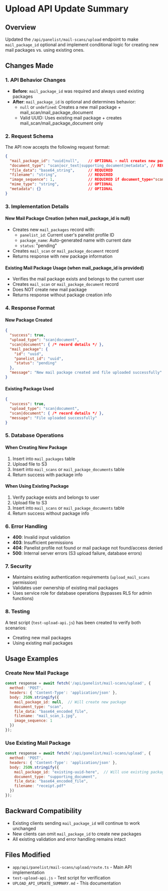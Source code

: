 # Upload API Update Summary

## Overview
Updated the `/api/panelist/mail-scans/upload` endpoint to make `mail_package_id` optional and implement conditional logic for creating new mail packages vs. using existing ones.

## Changes Made

### 1. API Behavior Changes
- **Before**: `mail_package_id` was required and always used existing packages
- **After**: `mail_package_id` is optional and determines behavior:
  - `null` or `undefined`: Creates a new mail package + mail_scan/mail_package_document
  - Valid UUID: Uses existing mail package + creates mail_scan/mail_package_document only

### 2. Request Schema
The API now accepts the following request format:

```json
{
  "mail_package_id": "uuid|null",    // OPTIONAL - null creates new package, uuid uses existing
  "document_type": "scan|ocr_text|supporting_document|metadata", // REQUIRED
  "file_data": "base64_string",      // REQUIRED
  "filename": "string",              // REQUIRED
  "image_sequence": 1,               // REQUIRED if document_type="scan"
  "mime_type": "string",             // OPTIONAL
  "metadata": {}                     // OPTIONAL
}
```

### 3. Implementation Details

#### New Mail Package Creation (when mail_package_id is null)
- Creates new `mail_packages` record with:
  - `panelist_id`: Current user's panelist profile ID
  - `package_name`: Auto-generated name with current date
  - `status`: "pending"
- Creates `mail_scan` or `mail_package_document` record
- Returns response with new package information

#### Existing Mail Package Usage (when mail_package_id is provided)
- Verifies the mail package exists and belongs to the current user
- Creates `mail_scan` or `mail_package_document` record
- Does NOT create new mail package
- Returns response without package creation info

### 4. Response Format

#### New Package Created
```json
{
  "success": true,
  "upload_type": "scan|document",
  "scan|document": { /* record details */ },
  "mail_package": {
    "id": "uuid",
    "panelist_id": "uuid",
    "status": "pending"
  },
  "message": "New mail package created and file uploaded successfully"
}
```

#### Existing Package Used
```json
{
  "success": true,
  "upload_type": "scan|document",
  "scan|document": { /* record details */ },
  "message": "File uploaded successfully"
}
```

### 5. Database Operations

#### When Creating New Package
1. Insert into `mail_packages` table
2. Upload file to S3
3. Insert into `mail_scans` or `mail_package_documents` table
4. Return success with package info

#### When Using Existing Package
1. Verify package exists and belongs to user
2. Upload file to S3
3. Insert into `mail_scans` or `mail_package_documents` table
4. Return success without package info

### 6. Error Handling
- **400**: Invalid input validation
- **403**: Insufficient permissions
- **404**: Panelist profile not found or mail package not found/access denied
- **500**: Internal server errors (S3 upload failure, database errors)

### 7. Security
- Maintains existing authentication requirements (`upload_mail_scans` permission)
- Validates user ownership of existing mail packages
- Uses service role for database operations (bypasses RLS for admin functions)

### 8. Testing
A test script (`test-upload-api.js`) has been created to verify both scenarios:
- Creating new mail packages
- Using existing mail packages

## Usage Examples

### Create New Mail Package
```javascript
const response = await fetch('/api/panelist/mail-scans/upload', {
  method: 'POST',
  headers: { 'Content-Type': 'application/json' },
  body: JSON.stringify({
    mail_package_id: null,  // Will create new package
    document_type: "scan",
    file_data: "base64_encoded_file",
    filename: "mail_scan_1.jpg",
    image_sequence: 1
  })
});
```

### Use Existing Mail Package
```javascript
const response = await fetch('/api/panelist/mail-scans/upload', {
  method: 'POST',
  headers: { 'Content-Type': 'application/json' },
  body: JSON.stringify({
    mail_package_id: "existing-uuid-here",  // Will use existing package
    document_type: "supporting_document",
    file_data: "base64_encoded_file",
    filename: "receipt.pdf"
  })
});
```

## Backward Compatibility
- Existing clients sending `mail_package_id` will continue to work unchanged
- New clients can omit `mail_package_id` to create new packages
- All existing validation and error handling remains intact

## Files Modified
- `app/api/panelist/mail-scans/upload/route.ts` - Main API implementation
- `test-upload-api.js` - Test script for verification
- `UPLOAD_API_UPDATE_SUMMARY.md` - This documentation
